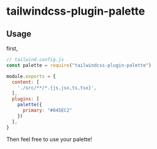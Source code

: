 # tailwindcss-plugin-palette

## Usage

first,

```js
// tailwind.config.js
const palette = require("tailwindcss-plugin-palette")

module.exports = {
  content: [
    './src/**/*.{js,jsx,ts,tsx}',
  ],
  plugins: [
    palette({
      primary: "#845EC2"
    })
  ],
}
```

Then feel free to use your palette!
